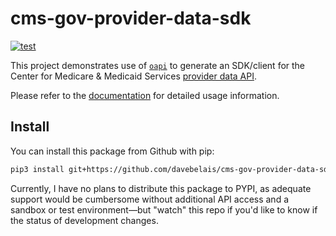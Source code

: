# cms-gov-provider-data-sdk

[![test](https://github.com/davebelais/cms-gov-provider-data-sdk/actions/workflows/test.yml/badge.svg?branch=main)](https://github.com/davebelais/cms-gov-provider-data-sdk/actions/workflows/test.yml)

This project demonstrates use of [`oapi`](https://oapi.enorganic.org)
to generate an SDK/client for the Center for Medicare & Medicaid Services
[provider data API](https://data.cms.gov/provider-data/docs).

Please refer to the [documentation](https://davebelais.github.io/cms-gov-provider-data-sdk) for
detailed usage information.

## Install

You can install this package from Github with pip:

```bash
pip3 install git+https://github.com/davebelais/cms-gov-provider-data-sdk.git@main#egg=cms_gov_provider_data_sdk
```

Currently, I have no plans to distribute this package to PYPI, as adequate
support would be cumbersome without additional API access and a sandbox or test
environment—but "watch" this repo if you'd like to know if the status
of development changes.
